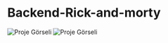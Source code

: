 # Backend-Rick-and-morty


![Proje Görseli](https://drive.google.com/uc?id=1LbKttx82uxypUQ-OUhlROtjNhj8UJZg1) ![Proje Görseli](https://drive.google.com/uc?id=112deeqC7ESdQhkibSzwMuGLE88CGDlQA)
